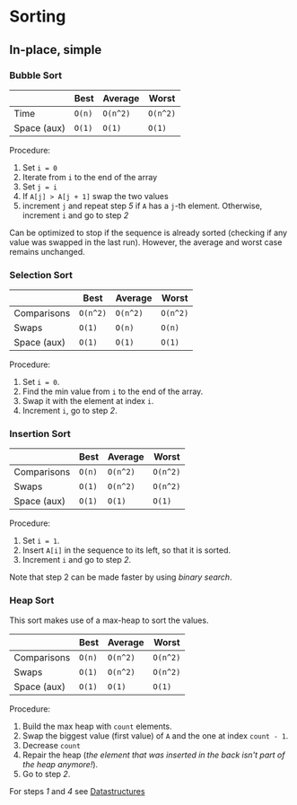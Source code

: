 # Sorting

## In-place, simple

### Bubble Sort

|             | Best   | Average  | Worst    |
| ----------- | ------ | -------- | -------- |
| Time        | `O(n)` | `O(n^2)` | `O(n^2)` |
| Space (aux) | `O(1)` | `O(1)`   | `O(1)`   |

Procedure:

1. Set `i = 0`
2. Iterate from `i` to the end of the array
3. Set `j = i`
4. If `A[j] > A[j + 1]` swap the two values
5. increment `j` and repeat step _5_ if `A` has a `j`-th element. Otherwise, increment `i` and go to step _2_

Can be optimized to stop if the sequence is already sorted (checking if any
value was swapped in the last run). However, the average and worst case remains unchanged.

### Selection Sort

|             | Best     | Average  | Worst    |
| ----------- | -------- | -------- | -------- |
| Comparisons | `O(n^2)` | `O(n^2)` | `O(n^2)` |
| Swaps       | `O(1)`   | `O(n)`   | `O(n)`   |
| Space (aux) | `O(1)`   | `O(1)`   | `O(1)`   |

Procedure:

1. Set `i = 0`.
2. Find the min value from `i` to the end of the array.
3. Swap it with the element at index `i`.
4. Increment `i`, go to step _2_.

### Insertion Sort

|             | Best   | Average  | Worst    |
| ----------- | ------ | -------- | -------- |
| Comparisons | `O(n)` | `O(n^2)` | `O(n^2)` |
| Swaps       | `O(1)` | `O(n^2)` | `O(n^2)` |
| Space (aux) | `O(1)` | `O(1)`   | `O(1)`   |

Procedure:

1. Set `i = 1`.
2. Insert `A[i]` in the sequence to its left, so that it is sorted.
3. Increment `i` and go to step _2_.

Note that step 2 can be made faster by using _binary search_.

### Heap Sort

This sort makes use of a max-heap to sort the values.

|             | Best   | Average  | Worst    |
| ----------- | ------ | -------- | -------- |
| Comparisons | `O(n)` | `O(n^2)` | `O(n^2)` |
| Swaps       | `O(1)` | `O(n^2)` | `O(n^2)` |
| Space (aux) | `O(1)` | `O(1)`   | `O(1)`   |

Procedure:

1. Build the max heap with `count` elements.
2. Swap the biggest value (first value) of `A` and the one at index `count - 1`.
3. Decrease `count`
4. Repair the heap (_the element that was inserted in the back isn't part of the heap anymore!_).
5. Go to step _2_.

For steps _1_ and _4_ see [Datastructures](./datastructures.md)
